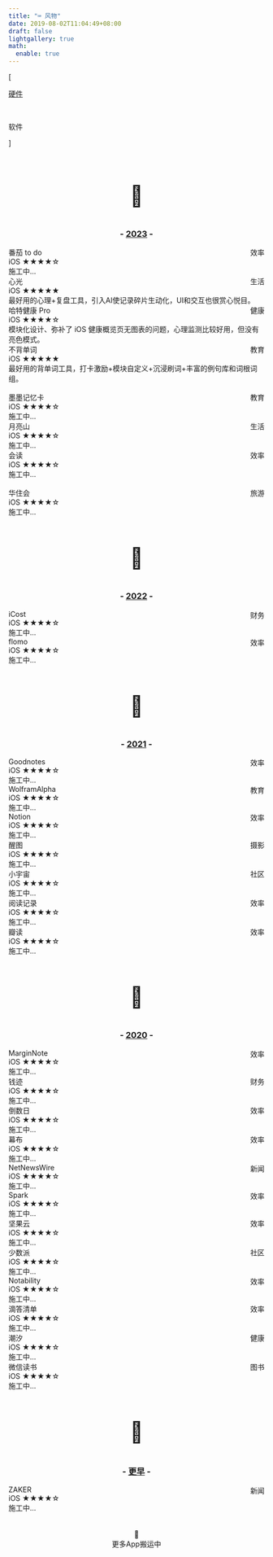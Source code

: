 ```yaml
---
title: "⌨️ 风物"
date: 2019-08-02T11:04:49+08:00
draft: false
lightgallery: true
math:
  enable: true
---
```


<div class="nav-tab">
  <p class="bord">[</p>
  <a href="../goods"><p class="not">硬件</p></a>&nbsp;
  <p class="now">软件</p>
  <p class="bord">]</p>
</div>

<center><br><p style="font-size: 2.5rem;">🔖</p></center>

<h3><center>- <u>2023</u> -</center></h3>

<div class="culture-list" cover-src="" json-src="books.json">
  <div class="media-app">
    <div class="media-cover-round" style="background-image:url(https://is1-ssl.mzstatic.com/image/thumb/Purple116/v4/91/c6/a2/91c6a29c-4a14-d980-2903-3a7d56bc4989/AppIcon-0-0-1x_U007emarketing-0-10-0-0-sRGB-85-220.jpeg/460x0w.webp)"></div>
    <div class="media-meta">
      <div class="media-meta-item title">番茄 to do<span style="float:right;font-weight:400">效率</span></div>
      <div class="media-meta-item">
        <span class="author">iOS</span>
        <span class="star-score">★★★★<span class="grey-star">☆</span></span>
      </div>
      <div class="media-meta-item-app intro">施工中...</div>
    </div>
  </div>
  <div class="media-app">
    <div class="media-cover-round" style="background-image:url(https://is1-ssl.mzstatic.com/image/thumb/Purple116/v4/2c/d0/90/2cd0908c-34be-d058-0597-cf6fe5f3b39d/AppIcon-0-0-1x_U007epad-0-85-220-0.png/460x0w.webp); background-size: 103px 103px;"></div>
    <div class="media-meta">
      <div class="media-meta-item title">心光<span style="float:right;font-weight:400">生活</span></div>
      <div class="media-meta-item">
        <span class="author">iOS</span>
        <span class="star-score">★★★★★<span class="grey-star"></span></span>
      </div>
      <div class="media-meta-item-app intro">最好用的心理+复盘工具，引入AI使记录碎片生动化，UI和交互也很赏心悦目。</div>
    </div>
  </div>
  <div class="media-app">
    <div class="media-cover-round" style="background-image:url(https://is1-ssl.mzstatic.com/image/thumb/Purple126/v4/6a/15/b3/6a15b3c8-5bd2-2af2-995c-ea716d4a4cab/gzheart_AppIcon_white_bg_red_heart-0-0-1x_U007emarketing-0-10-0-sRGB-85-220.png/460x0w.webp)"></div>
    <div class="media-meta">
      <div class="media-meta-item title">哈特健康 Pro<span style="float:right;font-weight:400">健康</span></div>
      <div class="media-meta-item">
        <span class="author">iOS</span>
        <span class="star-score">★★★★<span class="grey-star">☆</span></span>
      </div>
      <div class="media-meta-item-app intro">模块化设计、弥补了 iOS 健康概览页无图表的问题，心理监测比较好用，但没有亮色模式。</div>
    </div>
  </div>
  <div class="media-app">
    <div class="media-cover-round" style="background-image:url(https://is1-ssl.mzstatic.com/image/thumb/Purple126/v4/f2/7f/8a/f27f8a1f-5574-ab06-7e9a-6592c15fac3c/AppIcon-0-0-1x_U007emarketing-0-0-0-7-0-0-sRGB-0-0-0-GLES2_U002c0-512MB-85-220-0-0.png/460x0w.webp)"></div>
    <div class="media-meta">
      <div class="media-meta-item title">不背单词<span style="float:right;font-weight:400">教育</span></div>
      <div class="media-meta-item">
        <span class="author">iOS</span>
        <span class="star-score">★★★★★<span class="grey-star"></span></span>
      </div>
      <div class="media-meta-item-app intro">最好用的背单词工具，打卡激励+模块自定义+沉浸刷词+丰富的例句库和词根词组。</div>
    </div>
  </div><br>
  <div class="media-app-3-prime">
    <div class="media-meta-item title">墨墨记忆卡<span style="float:right;font-weight:400">教育</span></div>
    <div class="media-meta-item">
      <span class="author">iOS</span>
      <span class="star-score">★★★★<span class="grey-star">☆</span></span>
    </div>
    <div class="media-meta-item-app intro">施工中...</div>
  </div>
  <div class="media-app-3">
    <div class="media-meta-item title">月亮山<span style="float:right;font-weight:400">生活</span></div>
    <div class="media-meta-item">
      <span class="author">iOS</span>
      <span class="star-score">★★★★<span class="grey-star">☆</span></span>
    </div>
    <div class="media-meta-item-app intro">施工中...</div>
  </div>
  <div class="media-app-3">
    <div class="media-meta-item title">会读<span style="float:right;font-weight:400">效率</span></div>
    <div class="media-meta-item">
      <span class="author">iOS</span>
      <span class="star-score">★★★★<span class="grey-star">☆</span></span>
    </div>
    <div class="media-meta-item-app intro">施工中...</div>
  </div><br>
  <div class="media-app-3-prime">
    <div class="media-meta-item title">华住会<span style="float:right;font-weight:400">旅游</span></div>
    <div class="media-meta-item">
      <span class="author">iOS</span>
      <span class="star-score">★★★★<span class="grey-star">☆</span></span>
    </div>
    <div class="media-meta-item-app intro">施工中...</div>
  </div>
</div>

<center><br><p style="font-size: 2.5rem;">🔖</p></center>

<h3><center>- <u>2022</u> -</center></h3>

<div class="culture-list" cover-src="" json-src="books.json">
  <div class="media-app">
    <div class="media-cover-round" style="background-image:url(https://is1-ssl.mzstatic.com/image/thumb/Purple116/v4/fc/da/61/fcda61bb-d07b-9136-c029-487076f45644/AppIcon-0-0-1x_U007emarketing-0-5-0-85-220.png/460x0w.webp)"></div>
    <div class="media-meta">
      <div class="media-meta-item title">iCost<span style="float:right;font-weight:400">财务</span></div>
      <div class="media-meta-item">
        <span class="author">iOS</span>
        <span class="star-score">★★★★<span class="grey-star">☆</span></span>
      </div>
      <div class="media-meta-item-app intro">施工中...</div>
    </div>
  </div>
  <div class="media-app">
    <div class="media-cover-round" style="background-image:url(https://is1-ssl.mzstatic.com/image/thumb/Purple116/v4/6a/0e/18/6a0e18b1-ce17-baaf-bdf7-db5fdc6003d1/AppIcon-0-1x_U007epad-0-0-85-220-0.png/460x0w.webp)"></div>
    <div class="media-meta">
      <div class="media-meta-item title">flomo<span style="float:right;font-weight:400">效率</span></div>
      <div class="media-meta-item">
        <span class="author">iOS</span>
        <span class="star-score">★★★★<span class="grey-star">☆</span></span>
      </div>
      <div class="media-meta-item-app intro">施工中...</div>
    </div>
  </div>
</div>

<center><br><p style="font-size: 2.5rem;">🔖</p></center>

<h3><center>- <u>2021</u> -</center></h3>

<div class="culture-list" cover-src="" json-src="books.json">
  <div class="media-app">
    <div class="media-cover-round" style="background-image:url(https://is1-ssl.mzstatic.com/image/thumb/Purple126/v4/c7/06/c7/c706c7fb-6250-f0e5-f2ea-3b657b79c906/AppIcon-2x-4-85-220.png/460x0w.webp);background-size: 113px 113px;"></div>
    <div class="media-meta">
      <div class="media-meta-item title">Goodnotes<span style="float:right;font-weight:400">效率</span></div>
      <div class="media-meta-item">
        <span class="author">iOS</span>
        <span class="star-score">★★★★<span class="grey-star">☆</span></span>
      </div>
      <div class="media-meta-item-app intro">施工中...</div>
    </div>
  </div>
  <div class="media-app">
    <div class="media-cover-round" style="background-image:url(https://is1-ssl.mzstatic.com/image/thumb/Purple116/v4/d1/2b/5b/d12b5b7a-b2d4-8ad3-676c-e9dc320a8f9f/AppIcon-1x_U007emarketing-0-7-0-85-220.png/460x0w.webp)"></div>
    <div class="media-meta">
      <div class="media-meta-item title">WolframAlpha<span style="float:right;font-weight:400">教育</span></div>
      <div class="media-meta-item">
        <span class="author">iOS</span>
        <span class="star-score">★★★★<span class="grey-star">☆</span></span>
      </div>
      <div class="media-meta-item-app intro">施工中...</div>
    </div>
  </div>
  <div class="media-app">
    <div class="media-cover-round" style="background-image:url(https://is1-ssl.mzstatic.com/image/thumb/Purple116/v4/48/f3/f3/48f3f3ea-b32d-6735-caa9-6dfc4ce99eb4/AppIconProd-0-1x_U007emarketing-0-10-0-85-220-0.png/460x0w.webp)"></div>
    <div class="media-meta">
      <div class="media-meta-item title">Notion<span style="float:right;font-weight:400">效率</span></div>
      <div class="media-meta-item">
        <span class="author">iOS</span>
        <span class="star-score">★★★★<span class="grey-star">☆</span></span>
      </div>
      <div class="media-meta-item-app intro">施工中...</div>
    </div>
  </div>
  <div class="media-app">
    <div class="media-cover-round" style="background-image:url(https://is1-ssl.mzstatic.com/image/thumb/Purple126/v4/39/a0/3f/39a03f47-5e58-997e-7f39-3ce5ec4b4d16/AppIcon-0-0-1x_U007emarketing-0-0-0-7-0-0-sRGB-0-0-0-GLES2_U002c0-512MB-85-220-0-0.png/460x0w.webp)"></div>
    <div class="media-meta">
      <div class="media-meta-item title">醒图<span style="float:right;font-weight:400">摄影</span></div>
      <div class="media-meta-item">
        <span class="author">iOS</span>
        <span class="star-score">★★★★<span class="grey-star">☆</span></span>
      </div>
      <div class="media-meta-item-app intro">施工中...</div>
    </div>
  </div>
  <div class="media-app">
    <div class="media-cover-round" style="background-image:url(https://is1-ssl.mzstatic.com/image/thumb/Purple126/v4/ef/0b/39/ef0b3917-6419-1f4a-995d-8929838e76fd/AppIcon-0-0-1x_U007emarketing-0-5-0-sRGB-85-220.png/460x0w.webp)"></div>
    <div class="media-meta">
      <div class="media-meta-item title">小宇宙<span style="float:right;font-weight:400">社区</span></div>
      <div class="media-meta-item">
        <span class="author">iOS</span>
        <span class="star-score">★★★★<span class="grey-star">☆</span></span>
      </div>
      <div class="media-meta-item-app intro">施工中...</div>
    </div>
  </div>
</div>
<div class="culture-list" cover-src="" json-src="books.json">
  <div class="media-app-3-prime">
    <div class="media-meta-item title">阅读记录<span style="float:right;font-weight:400">效率</span></div>
    <div class="media-meta-item">
      <span class="author">iOS</span>
      <span class="star-score">★★★★<span class="grey-star">☆</span></span>
    </div>
    <div class="media-meta-item-app intro">施工中...</div>
  </div>
  <div class="media-app-3">
    <div class="media-meta-item title">瓣读<span style="float:right;font-weight:400">效率</span></div>
    <div class="media-meta-item">
      <span class="author">iOS</span>
      <span class="star-score">★★★★<span class="grey-star">☆</span></span>
    </div>
    <div class="media-meta-item-app intro">施工中...</div>
  </div>
</div>

<center><br><p style="font-size: 2.5rem;">🔖</p></center>

<h3><center>- <u>2020</u> -</center></h3>

<div class="culture-list" cover-src="" json-src="books.json">
  <div class="media-app">
    <div class="media-cover-round" style="background-image:url(https://is1-ssl.mzstatic.com/image/thumb/Purple126/v4/c8/bf/21/c8bf2180-ddb2-3935-5c28-3ef958366908/AppIcon-0-0-1x_U007emarketing-0-0-0-6-0-0-sRGB-0-0-0-GLES2_U002c0-512MB-85-220-0-0.png/460x0w.webp)"></div>
    <div class="media-meta">
      <div class="media-meta-item title">MarginNote<span style="float:right;font-weight:400">效率</span></div>
      <div class="media-meta-item">
        <span class="author">iOS</span>
        <span class="star-score">★★★★<span class="grey-star">☆</span></span>
      </div>
      <div class="media-meta-item-app intro">施工中...</div>
    </div>
  </div>
  <div class="media-app">
    <div class="media-cover-round" style="background-image:url(https://is1-ssl.mzstatic.com/image/thumb/Purple126/v4/ae/39/44/ae3944d1-056b-7a04-2867-3390056d7f77/AppIcon-0-0-85-220-0-0-0-0-4-0-0-0-2x-sRGB-0-0-0-0-0.png/460x0w.webp);background-size: 113px 113px;"></div>
    <div class="media-meta">
      <div class="media-meta-item title">钱迹<span style="float:right;font-weight:400">财务</span></div>
      <div class="media-meta-item">
        <span class="author">iOS</span>
        <span class="star-score">★★★★<span class="grey-star">☆</span></span>
      </div>
      <div class="media-meta-item-app intro">施工中...</div>
    </div>
  </div>
  <div class="media-app">
    <div class="media-cover-round" style="background-image:url(https://is1-ssl.mzstatic.com/image/thumb/Purple126/v4/06/4b/f0/064bf096-8dea-b8d1-0360-4335b9cf42a4/AppIcon-0-0-1x_U007emarketing-0-5-0-0-85-220.png/460x0w.webp)"></div>
    <div class="media-meta">
      <div class="media-meta-item title">倒数日<span style="float:right;font-weight:400">效率</span></div>
      <div class="media-meta-item">
        <span class="author">iOS</span>
        <span class="star-score">★★★★<span class="grey-star">☆</span></span>
      </div>
      <div class="media-meta-item-app intro">施工中...</div>
    </div>
  </div>
  <div class="media-app">
    <div class="media-cover-round" style="background-image:url(https://is1-ssl.mzstatic.com/image/thumb/Purple126/v4/f1/32/f2/f132f2e3-8021-d46a-e0c2-efd08b6eb207/AppIcon-0-0-1x_U007emarketing-0-10-0-0-GLES2_U002c0-85-220.png/460x0w.webp)"></div>
    <div class="media-meta">
      <div class="media-meta-item title">幕布<span style="float:right;font-weight:400">效率</span></div>
      <div class="media-meta-item">
        <span class="author">iOS</span>
        <span class="star-score">★★★★<span class="grey-star">☆</span></span>
      </div>
      <div class="media-meta-item-app intro">施工中...</div>
    </div>
  </div>
  <div class="media-app">
    <div class="media-cover-round" style="background-image:url(https://is1-ssl.mzstatic.com/image/thumb/Purple116/v4/cf/59/8e/cf598e6a-38fe-2182-8ea7-3fc31875d7d9/AppIcon-0-1x_U007emarketing-0-0-0-7-0-0-85-220.png/460x0w.webp)"></div>
    <div class="media-meta">
      <div class="media-meta-item title">NetNewsWire<span style="float:right;font-weight:400">新闻</span></div>
      <div class="media-meta-item">
        <span class="author">iOS</span>
        <span class="star-score">★★★★<span class="grey-star">☆</span></span>
      </div>
      <div class="media-meta-item-app intro">施工中...</div>
    </div>
  </div>
  <div class="media-app">
    <div class="media-cover-round" style="background-image:url(https://is1-ssl.mzstatic.com/image/thumb/Purple126/v4/5d/e0/08/5de008cc-c244-6ca8-c793-67d4de3c2c36/AppIcon-0-0-1x_U007emarketing-0-7-0-0-85-220.png/460x0w.webp)"></div>
    <div class="media-meta">
      <div class="media-meta-item title">Spark<span style="float:right;font-weight:400">效率</span></div>
      <div class="media-meta-item">
        <span class="author">iOS</span>
        <span class="star-score">★★★★<span class="grey-star">☆</span></span>
      </div>
      <div class="media-meta-item-app intro">施工中...</div>
    </div>
  </div>
  <div class="media-app">
    <div class="media-cover-round" style="background-image:url(https://is1-ssl.mzstatic.com/image/thumb/Purple116/v4/bc/3b/36/bc3b36fd-e87b-037b-43a4-74a2020a2931/AppIcon-0-0-1x_U007emarketing-0-10-0-0-85-220.png/460x0w.webp)"></div>
    <div class="media-meta">
      <div class="media-meta-item title">坚果云<span style="float:right;font-weight:400">效率</span></div>
      <div class="media-meta-item">
        <span class="author">iOS</span>
        <span class="star-score">★★★★<span class="grey-star">☆</span></span>
      </div>
      <div class="media-meta-item-app intro">施工中...</div>
    </div>
  </div>
  <div class="media-app">
    <div class="media-cover-round" style="background-image:url(https://is1-ssl.mzstatic.com/image/thumb/Purple116/v4/ff/f8/b3/fff8b3b9-ee78-dce8-acc3-eb94a3447f4c/AppIcon-0-1x_U007emarketing-0-7-0-85-220.png/460x0w.webp)"></div>
    <div class="media-meta">
      <div class="media-meta-item title">少数派<span style="float:right;font-weight:400">社区</span></div>
      <div class="media-meta-item">
        <span class="author">iOS</span>
        <span class="star-score">★★★★<span class="grey-star">☆</span></span>
      </div>
      <div class="media-meta-item-app intro">施工中...</div>
    </div>
  </div>
  <div class="media-app">
    <div class="media-cover-round" style="background-image:url(https://is1-ssl.mzstatic.com/image/thumb/Purple126/v4/0f/34/9a/0f349a1c-6c99-5f1f-68c5-3f11cb14ea79/AppIcon-2x_U007euniversal-4-0-85-220.png/460x0w.webp); background-size: 111px 111px;"></div>
    <div class="media-meta">
      <div class="media-meta-item title">Notability<span style="float:right;font-weight:400">效率</span></div>
      <div class="media-meta-item">
        <span class="author">iOS</span>
        <span class="star-score">★★★★<span class="grey-star">☆</span></span>
      </div>
      <div class="media-meta-item-app intro">施工中...</div>
    </div>
  </div>
  <div class="media-app">
    <div class="media-cover-round" style="background-image:url(https://is1-ssl.mzstatic.com/image/thumb/Purple126/v4/6a/f3/51/6af351cf-91df-84b3-c3a2-a82951d4a5e6/AppIcon-0-0-1x_U007emarketing-0-7-0-85-220.png/460x0w.webp)"></div>
    <div class="media-meta">
      <div class="media-meta-item title">滴答清单<span style="float:right;font-weight:400">效率</span></div>
      <div class="media-meta-item">
        <span class="author">iOS</span>
        <span class="star-score">★★★★<span class="grey-star">☆</span></span>
      </div>
      <div class="media-meta-item-app intro">施工中...</div>
    </div>
  </div>
  <div class="media-app">
    <div class="media-cover-round" style="background-image:url(https://is1-ssl.mzstatic.com/image/thumb/Purple116/v4/c0/99/a7/c099a78e-eb9e-c129-8b1a-56198ac9173c/AppIcon-0-0-1x_U007emarketing-0-7-0-sRGB-85-220.png/460x0w.webp)"></div>
    <div class="media-meta">
      <div class="media-meta-item title">潮汐<span style="float:right;font-weight:400">健康</span></div>
      <div class="media-meta-item">
        <span class="author">iOS</span>
        <span class="star-score">★★★★<span class="grey-star">☆</span></span>
      </div>
      <div class="media-meta-item-app intro">施工中...</div>
    </div>
  </div>
  <div class="media-app">
    <div class="media-cover-round" style="background-image:url(https://is1-ssl.mzstatic.com/image/thumb/Purple126/v4/58/2e/f2/582ef24c-ec6c-9aab-a4a8-4995d393558c/AppIcon-0-1x_U007emarketing-0-7-0-85-220.png/460x0w.webp)"></div>
    <div class="media-meta">
      <div class="media-meta-item title">微信读书<span style="float:right;font-weight:400">图书</span></div>
      <div class="media-meta-item">
        <span class="author">iOS</span>
        <span class="star-score">★★★★<span class="grey-star">☆</span></span>
      </div>
      <div class="media-meta-item-app intro">施工中...</div>
    </div>
  </div>
</div>

<center><br><p style="font-size: 2.5rem;">🔖</p></center>

<h3><center>- <u>更早</u> -</center></h3>

<div class="culture-list" cover-src="" json-src="books.json">
  <div class="media-app">
    <div class="media-cover-round" style="background-image:url(https://is1-ssl.mzstatic.com/image/thumb/Purple126/v4/58/00/fc/5800fc54-23eb-e2a1-408a-4eaccb20231e/AppIcon-0-0-1x_U007emarketing-0-5-0-0-85-220.png/460x0w.webp)"></div>
    <div class="media-meta">
      <div class="media-meta-item title">ZAKER<span style="float:right;font-weight:400">新闻</span></div>
      <div class="media-meta-item">
        <span class="author">iOS</span>
        <span class="star-score">★★★★<span class="grey-star">☆</span></span>
      </div>
      <div class="media-meta-item-app intro">施工中...</div>
    </div>
  </div>
</div>

<center><br><br>🔐<br>更多App搬运中</center>